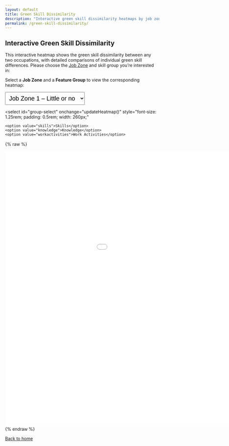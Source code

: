 ```yaml
---
layout: default
title: Green Skill Dissimilarity
description: "Interactive green skill dissimilarity heatmaps by job zone"
permalink: /green-skill-dissimilarity/
---
```



## Interactive Green Skill Dissimilarity

This interactive heatmap shows the green skill dissimilarity between any two occupations, with detailed comparisons of individual green skill differences. Please choose the [Job Zone](https://www.onetonline.org/help/online/zones) and skill group you’re interested in:

<!-- <select id="zone-select"
        onchange="switchZone()"
        style="font-size: 1.5rem;
               padding: 0.5rem 0.75rem;
               width: 540px;">
  <option value="1">Job Zone 1 – Little or no preparation</option>
  <option value="2">Job Zone 2 – Some preparation</option>
  <option value="3">Job one 3 – Medium preparation</option>
  <option value="4">Job Zone 4 – Considerable preparation</option>
  <option value="5">Job Zone 5 – Extensive preparation</option>
</select>


 
{% raw %}
<div id="zone-1" class="heatmap-frame">
  <iframe src="../assets/heatmaps/heatmap_jobzone_1.html"
          width="1200" height="900" frameborder="0"></iframe>
</div>
<div id="zone-2" class="heatmap-frame" style="display:none;">
  <iframe src="../assets/heatmaps/heatmap_jobzone_2.html"
          width="1200" height="900" frameborder="0"></iframe>
</div>
<div id="zone-3" class="heatmap-frame" style="display:none;">
  <iframe src="../assets/heatmaps/heatmap_jobzone_3.html"
          width="1200" height="900" frameborder="0"></iframe>
</div>
<div id="zone-4" class="heatmap-frame" style="display:none;">
  <iframe src="../assets/heatmaps/heatmap_jobzone_4.html"
          width="1200" height="900" frameborder="0"></iframe>
</div>
<div id="zone-5" class="heatmap-frame" style="display:none;">
  <iframe src="../assets/heatmaps/heatmap_jobzone_5.html"
          width="1200" height="900" frameborder="0"></iframe>
</div>

<script>
function switchZone() {
  var sel = document.getElementById('zone-select').value;
  document.querySelectorAll('.heatmap-frame').forEach(function(div){
    div.style.display = (div.id === 'zone-' + sel) ? 'block' : 'none';
  });
}
// initialize on page load
switchZone();
</script>
{% endraw %}

[Back to home](../)
Add more content here if needed -->
 
Select a **Job Zone** and a **Feature Group** to view the corresponding heatmap:

<div style="margin-bottom:1rem;">
  <select
    id="zone-select"
    onchange="updateHeatmap()"
    style="font-size: 1.25rem; padding: 0.5rem; width: 260px; margin-right: 1rem;"
  >
    <option value="1">Job Zone 1 – Little or no preparation</option>
    <option value="2">Job Zone 2 – Some preparation</option>
    <option value="3">Job Zone 3 – Medium preparation</option>
    <option value="4">Job Zone 4 – Considerable preparation</option>
    <option value="5">Job Zone 5 – Extensive preparation</option>
  </select>

  <select
    id="group-select"
    onchange="updateHeatmap()"
    style="font-size: 1.25rem; padding: 0.5rem; width: 260px;"
  >
    <option value="skills">Skills</option>
    <option value="knowledge">Knowledge</option>
    <option value="workactivities">Work Activities</option>
  </select>
</div>

{% raw %}
<!-- Skills -->
<div id="zone-1-skills" class="heatmap-frame">
  <iframe src="../assets/heatmaps/heatmap_skills_jobzone_1.html" width="1200" height="900" frameborder="0"></iframe>
</div>
<div id="zone-2-skills" class="heatmap-frame" style="display:none;">
  <iframe src="../assets/heatmaps/heatmap_skills_jobzone_2.html" width="1200" height="900" frameborder="0"></iframe>
</div>
<div id="zone-3-skills" class="heatmap-frame" style="display:none;">
  <iframe src="../assets/heatmaps/heatmap_skills_jobzone_3.html" width="1200" height="900" frameborder="0"></iframe>
</div>
<div id="zone-4-skills" class="heatmap-frame" style="display:none;">
  <iframe src="../assets/heatmaps/heatmap_skills_jobzone_4.html" width="1200" height="900" frameborder="0"></iframe>
</div>
<div id="zone-5-skills" class="heatmap-frame" style="display:none;">
  <iframe src="../assets/heatmaps/heatmap_skills_jobzone_5.html" width="1200" height="900" frameborder="0"></iframe>
</div>

<!-- Knowledge -->
<div id="zone-1-knowledge" class="heatmap-frame" style="display:none;">
  <iframe src="../assets/heatmaps/heatmap_knowledge_jobzone_1.html" width="1200" height="900" frameborder="0"></iframe>
</div>
<div id="zone-2-knowledge" class="heatmap-frame" style="display:none;">
  <iframe src="../assets/heatmaps/heatmap_knowledge_jobzone_2.html" width="1200" height="900" frameborder="0"></iframe>
</div>
<div id="zone-3-knowledge" class="heatmap-frame" style="display:none;">
  <iframe src="../assets/heatmaps/heatmap_knowledge_jobzone_3.html" width="1200" height="900" frameborder="0"></iframe>
</div>
<div id="zone-4-knowledge" class="heatmap-frame" style="display:none;">
  <iframe src="../assets/heatmaps/heatmap_knowledge_jobzone_4.html" width="1200" height="900" frameborder="0"></iframe>
</div>
<div id="zone-5-knowledge" class="heatmap-frame" style="display:none;">
  <iframe src="../assets/heatmaps/heatmap_knowledge_jobzone_5.html" width="1200" height="900" frameborder="0"></iframe>
</div>

<!-- Work Activities -->
<div id="zone-1-workactivities" class="heatmap-frame" style="display:none;">
  <iframe src="../assets/heatmaps/heatmap_workactivities_jobzone_1.html" width="1200" height="900" frameborder="0"></iframe>
</div>
<div id="zone-2-workactivities" class="heatmap-frame" style="display:none;">
  <iframe src="../assets/heatmaps/heatmap_workactivities_jobzone_2.html" width="1200" height="900" frameborder="0"></iframe>
</div>
<div id="zone-3-workactivities" class="heatmap-frame" style="display:none;">
  <iframe src="../assets/heatmaps/heatmap_workactivities_jobzone_3.html" width="1200" height="900" frameborder="0"></iframe>
</div>
<div id="zone-4-workactivities" class="heatmap-frame" style="display:none;">
  <iframe src="../assets/heatmaps/heatmap_workactivities_jobzone_4.html" width="1200" height="900" frameborder="0"></iframe>
</div>
<div id="zone-5-workactivities" class="heatmap-frame" style="display:none;">
  <iframe src="../assets/heatmaps/heatmap_workactivities_jobzone_5.html" width="1200" height="900" frameborder="0"></iframe>
</div>
{% endraw %}

<script>
function updateHeatmap() {
  const zone = document.getElementById('zone-select').value;
  const group = document.getElementById('group-select').value;
  document.querySelectorAll('.heatmap-frame').forEach(div => {
    div.style.display = (div.id === `zone-${zone}-${group}`) ? 'block' : 'none';
  });
}
// initialize on load
document.addEventListener('DOMContentLoaded', updateHeatmap);
</script>

[Back to home](../)
